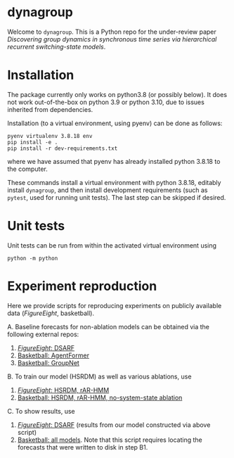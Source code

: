 # dynagroup

Welcome to `dynagroup`.   This is a Python repo for the under-review paper _Discovering group dynamics in synchronous time series via hierarchical recurrent switching-state models_.

# Installation

The package currently only works on python3.8 (or possibly below). It does not work out-of-the-box on python 3.9 or python 3.10, due to issues inherited from dependencies.

Installation (to a virtual environment, using pyenv) can be done as follows:

```
pyenv virtualenv 3.8.18 env
pip install -e . 
pip install -r dev-requirements.txt
```
where we have assumed that pyenv has already installed python 3.8.18 to the computer.   

These commands install a virtual environment with python 3.8.18, editably install `dynagroup`, and then install development requirements (such as `pytest`, used for running unit tests).   The last step can be skipped if desired. 

# Unit tests


Unit tests can be run from within the activated virtual environment using 

```
python -m python
```

# Experiment reproduction

Here we provide scripts for reproducing experiments on publicly available data (_FigureEight_, basketball).

A. Baseline forecasts for non-ablation models can be obtained via the following external repos:

1. [_FigureEight_: DSARF](https://github.com/tufts-ml/dsarf_agentformer_baseline_for_hsrdm)
2. [Basketball: AgentFormer](https://github.com/tufts-ml/dsarf_agentformer_baseline_for_hsrdm) 
3. [Basketball: GroupNet](https://github.com/mikewojnowicz/GroupNet/tree/aistats)

B. To train our model (HSRDM) as well as various ablations, use

1. [_FigureEight_: HSRDM, rAR-HMM](src/dynagroup/model2a/figure8/demos/demo_cavi_on_figure8.py)
2. [Basketball: HSRDM, rAR-HMM, no-system-state ablation](src/dynagroup/model2a/basketball/demos/baller2vec_format/CLE_starters/demo_full_pipeline.py)

C. To show results, use

1. [_FigureEight_: DSARF](src/dynagroup/model2a/figure8/diagnostics/plot_external_forecasts.py) (results from our model constructed via above script)
2. [Basketball: all models](/Users/miw267/Repos/dynagroup/src/dynagroup/model2a/basketball/demos/baller2vec_format/CLE_starters/demo_metrics_from_forecast_collection.py). Note that this script requires locating the forecasts that were written to disk in step B1. 






